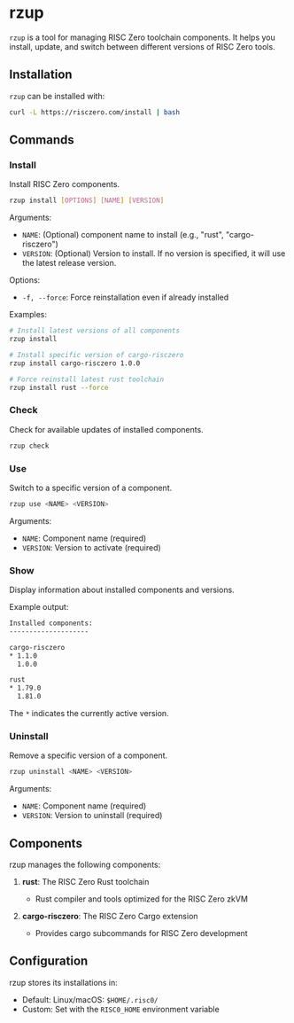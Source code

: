 # rzup

`rzup` is a tool for managing RISC Zero toolchain components. It helps you install, update, and switch between different versions of RISC Zero tools.

## Installation

`rzup` can be installed with:

```sh
curl -L https://risczero.com/install | bash
```

## Commands

### Install

Install RISC Zero components.

```sh
rzup install [OPTIONS] [NAME] [VERSION]
```

Arguments:
- `NAME`: (Optional) component name to install (e.g., "rust", "cargo-risczero")
- `VERSION`: (Optional) Version to install. If no version is specified, it will use the latest release version.

Options:
- `-f, --force`: Force reinstallation even if already installed

Examples:

```sh
# Install latest versions of all components
rzup install

# Install specific version of cargo-risczero
rzup install cargo-risczero 1.0.0

# Force reinstall latest rust toolchain
rzup install rust --force
```

### Check

Check for available updates of installed components.

```sh
rzup check
```

### Use

Switch to a specific version of a component.

```sh
rzup use <NAME> <VERSION>
```

Arguments:
- `NAME`: Component name (required)
- `VERSION`: Version to activate (required)

### Show

Display information about installed components and versions.

Example output:

```sh
Installed components:
--------------------

cargo-risczero
* 1.1.0
  1.0.0

rust
* 1.79.0
  1.81.0
```

The `*` indicates the currently active version.

### Uninstall

Remove a specific version of a component.

```sh
rzup uninstall <NAME> <VERSION>
```

Arguments:
- `NAME`: Component name (required)
- `VERSION`: Version to uninstall (required)

## Components

rzup manages the following components:

1. **rust**: The RISC Zero Rust toolchain
   - Rust compiler and tools optimized for the RISC Zero zkVM

2. **cargo-risczero**: The RISC Zero Cargo extension
   - Provides cargo subcommands for RISC Zero development

## Configuration

rzup stores its installations in:
- Default: Linux/macOS: `$HOME/.risc0/`
- Custom: Set with the `RISC0_HOME` environment variable

